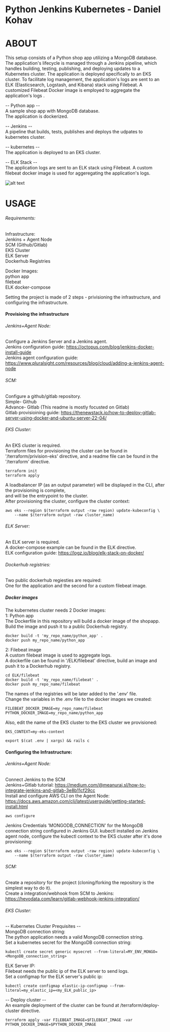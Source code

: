 # Python Jenkins Kubernetes - Daniel Kohav

# ABOUT
This setup consists of a Python shop app utilizing a MongoDB database. The application's lifecycle is managed through a Jenkins pipeline, which handles building, testing, publishing, and deploying updates to a Kubernetes cluster. The application is deployed specifically to an EKS cluster. To facilitate log management, the application's logs are sent to an ELK (Elasticsearch, Logstash, and Kibana) stack using Filebeat. A customized Filebeat Docker image is employed to aggregate the application's logs    .

-- Python app --  
A sample shop app with MongoDB database.  
The application is dockerized.  

-- Jenkins --  
A pipeline that builds, tests, publishes and deploys the udpates to kubernetes cluster.

-- kubernetes --  
The application is deployed to an EKS cluster.

-- ELK Stack --  
The application logs are sent to an ELK stack using Filebeat.
A custom filebeat docker image is used for aggeregating the application's logs.  
  
  
![alt text](https://lh3.googleusercontent.com/drive-viewer/AITFw-xR__Zwd6GdWyOWmVOIn9hJeCFjaAKA8lYJjtB29McGkOt2UNrccU6VpBKdnsWXarEZ3gXozPrwywK9jctssNfyh1gG=s1600)

# USAGE  

###### Requirements:

Infrastructure:  
Jenkins + Agent Node  
SCM (Github/Gitlab)  
EKS Cluster  
ELK Server  
Dockerhub Registries  

Docker Images:  
python app  
filebeat  
ELK docker-compose  

Setting the project is made of 2 steps - privisioning the infrastructure, and configuring the infrastructure.  


#### Provisioing the infrastructure

###### Jenkins+Agent Node:
Configure a Jenkins Server and a Jenkins agent.  
Jenkins configuration guide: https://octopus.com/blog/jenkins-docker-install-guide  
Jenkins agent configuration guide: https://www.pluralsight.com/resources/blog/cloud/adding-a-jenkins-agent-node  


###### SCM:  
Configure a github/gitlab repository.  
Simple- Github  
Advance-  Gitlab  (This readme is mostly focusted on Gitlab)  
Gitlab provisioining guide: https://thenewstack.io/how-to-deploy-gitlab-server-using-docker-and-ubuntu-server-22-04/  



###### EKS Cluster:  
An EKS cluster is required.  
Terraform files for provisioning the cluster can be found in '/terraform/privision-eks' directive, and a readme file can be found in the '/terraform' directive.
```
terraform init
terraform apply
```
A loadbalancer IP (as an output parameter) will be displayed in the CLI, after the provisioning is complete,  
and will be the entrypoint to the cluster.  
After provisioning the cluster, configure the cluster context:
```
aws eks --region $(terraform output -raw region) update-kubeconfig \
    --name $(terraform output -raw cluster_name)
```
###### ELK Server:
An ELK server is required.  
A docker-compose example can be found in the ELK directive.  
ELK configuration guide: https://logz.io/blog/elk-stack-on-docker/  

###### Dockerhub registries:
Two public dockerhub regiesties are required:  
One for the application and the second for a custom filebeat image.  


##### Docker images
The kubernetes cluster needs 2 Docker images:  
1: Python app  
The Dockerfile in this repository will build a docker image of the shopapp.  
Build the image and push it to a public Dockerhub registry.  
```
docker build -t 'my_repo_name/python_app' .
docker push my_repo_name/python_app
```  

2: Filebeat image  
A custom filebeat image is used to aggregate logs.  
A dockerfile can be found in '/ELK/filebeat' directive, build an image and push it to a Dockerhub registry.  
```
cd ELK/filebeat
docker build -t 'my_repo_name/filebeat' .
docker push my_repo_name/filebeat
``` 
The names of the registries will be later added to the '.env' file.  
Change the variables in the .env file to the docker images we created:  
```
FILEBEAT_DOCKER_IMAGE=my_repo_name/filebeat  
PYTHON_DOCKER_IMAGE=my_repo_name/python_app  
```
Also, edit the name of the EKS cluster to the EKS cluster we provisioned:  
```
EKS_CONTEXT=my-eks-context  
```
```
export $(cat .env | xargs) && rails c
```

#### Configuring the Infrastructure:
###### Jenkins+Agent Node:
Connect Jenkins to the SCM  
Jenkins+Gitlab tutorial: https://medium.com/@meanuraj.sl/how-to-integrate-jenkins-and-gitlab-3e8b11cf29cc  
Install and configure AWS CLI on the Agent Node: https://docs.aws.amazon.com/cli/latest/userguide/getting-started-install.html  

```
aws configure
```
Jenkins Credentials 'MONGODB_CONNECTION' for the MongoDB connection string configured in Jenkins GUI. 
kubectl installed on Jenkins agent node, configure the kubectl context to the EKS cluster after it's done provisioning:
```
aws eks --region $(terraform output -raw region) update-kubeconfig \
    --name $(terraform output -raw cluster_name)
``` 

###### SCM:
Create a repository for the project (cloning/forking the repository is the simplest way to do it).  
Create a integration/webhook from SCM to Jenkins:  https://hevodata.com/learn/gitlab-webhook-jenkins-integration/  

###### EKS Cluster:
-- Kubernetes Cluster Prequisites --  
MongoDB connection string:  
The python application needs a valid MongoDB connection string.  
Set a kubernetes secret for the MongoDB connection string:  
```
kubectl create secret generic mysecret --from-literal=MY_ENV_MONGO=<MongoDB_connection_string>
```
ELK Server IP:  
Filebeat needs the public ip of the ELK server to send logs.  
Set a configmap for the ELK server's public ip:  
```
kubectl create configmap elastic-ip-configmap --from-literal=my_elastic_ip=<my_ELK_public_ip>
```
-- Deploy cluster --  
An example deployment of the cluster can be found at /terraform/deploy-cluster directive.  
```
terraform apply -var FILEBEAT_IMAGE=$FILEBEAT_IMAGE -var PYTHON_DOCKER_IMAGE=$PYTHON_DOCKER_IMAGE
```